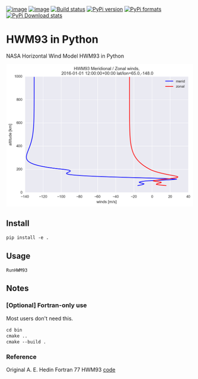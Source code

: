 [![image](https://travis-ci.org/scivision/pyhwm93.svg)](https://travis-ci.org/scivision/pyhwm93)
[![image](https://coveralls.io/repos/github/scivision/pyhwm93/badge.svg?branch=master)](https://coveralls.io/github/scivision/pyhwm93?branch=master)
[![Build status](https://ci.appveyor.com/api/projects/status/xtxdcmk601xti6l6?svg=true)](https://ci.appveyor.com/project/scivision/pyhwm93)
[![PyPi version](https://img.shields.io/pypi/pyversions/pyhwm93.svg)](https://pypi.python.org/pypi/pyhwm93)
[![PyPi formats](https://img.shields.io/pypi/format/pyhwm93.svg)](https://pypi.python.org/pypi/pyhwm93)
[![PyPi Download stats](http://pepy.tech/badge/pyhwm93)](http://pepy.tech/project/pyhwm93)


# HWM93 in Python

NASA Horizontal Wind Model HWM93 in Python


![image](tests/example.png)

## Install

    pip install -e .

## Usage

    RunHWM93



## Notes

### [Optional] Fortran-only use

Most users don't need this.

    cd bin
    cmake ..
    cmake --build .

### Reference

Original A. E. Hedin Fortran 77 HWM93 [code](ftp://hanna.ccmc.gsfc.nasa.gov/pub/modelweb/atmospheric/hwm93/)
